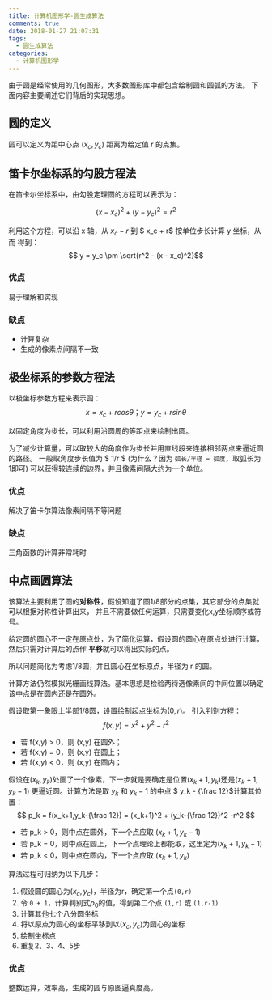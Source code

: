 ```yaml
---
title: 计算机图形学-圆生成算法
comments: true
date: 2018-01-27 21:07:31
tags:
  - 圆生成算法
categories:
  - 计算机图形学
---
```


由于圆是经常使用的几何图形，大多数图形库中都包含绘制圆和圆弧的方法。
下面内容主要阐述它们背后的实现思想。

<!-- more -->

## 圆的定义

圆可以定义为距中心点 $(x_c,y_c)$ 距离为给定值 r 的点集。

## 笛卡尔坐标系的勾股方程法

在笛卡尔坐标系中，由勾股定理圆的方程可以表示为：

$$ (x - x_c)^2 + (y - y_c)^2 = r^2 $$

利用这个方程，可以沿 x 轴，从 $x_c - r$ 到 $ x_c + r$ 按单位步长计算 y 坐标，从而
得到：
$$ y = y_c \pm \sqrt{r^2 - (x - x_c)^2}$$

### 优点
易于理解和实现

### 缺点
- 计算复杂
- 生成的像素点间隔不一致

## 极坐标系的参数方程法

以极坐标参数方程来表示圆：
$$ x = x_c + rcos\theta；y = y_c + rsin\theta  $$

以固定角度为步长，可以利用沿圆周的等距点来绘制出圆。

为了减少计算量，可以取较大的角度作为步长并用直线段来连接相邻两点来逼近圆的路径。
一般取角度步长值为 $ 1/r $ (为什么？因为 `弧长/半径 = 弧度`，取弧长为1即可)
可以获得较连续的边界，并且像素间隔大约为一个单位。

### 优点
解决了笛卡尔算法像素间隔不等问题

### 缺点
三角函数的计算非常耗时

## 中点画圆算法

该算法主要利用了圆的**对称性**，假设知道了圆1/8部分的点集，其它部分的点集就可以根据对称性计算出来，
并且不需要做任何运算，只需要变化x,y坐标顺序或符号。

给定圆的圆心不一定在原点处，为了简化运算，假设圆的圆心在原点处进行计算，然后只需对计算后的点作
**平移**就可以得出实际的点。

所以问题简化为考虑1/8圆，并且圆心在坐标原点，半径为 r 的圆。

计算方法仍然模拟光栅画线算法。基本思想是检验两待选像素间的中间位置以确定该中点是在圆内还是在圆外。

假设取第一象限上半部1/8圆，设置绘制起点坐标为$(0,r)$。
引入判别方程：
$$ f(x,y) = x^2 + y^2 - r^2 $$
- 若 f(x,y) > 0，则 (x,y) 在圆外；
- 若 f(x,y) = 0，则 (x,y) 在圆上；
- 若 f(x,y) < 0，则 (x,y) 在圆内；

假设在$(x_k,y_k)$处画了一个像素，下一步就是要确定是位置$(x_k + 1,y_k)$还是$(x_k + 1,y_k-1)$
更逼近圆。计算方法是取 $y_k$ 和 $y_k-1$ 的中点 $ y_k - {\\frac 12}$计算其位置：
$$ p_k = f(x_k+1,y_k-{\frac 12}) = (x_k+1)^2 + (y_k-{\frac 12})^2 -r^2 $$
- 若 p_k > 0，则中点在圆外，下一个点应取 $(x_k + 1,y_k-1)$
- 若 p_k = 0，则中点在圆上，下一个点理论上都能取，这里定为$(x_k + 1,y_k-1)$
- 若 p_k < 0，则中点在圆内，下一个点应取 $(x_k + 1,y_k)$

算法过程可归纳为以下几步：
1. 假设圆的圆心为$(x_c,y_c)$，半径为r，确定第一个点`(0,r)`
2. 令 `0 + 1`，计算判别式$p_0$的值，得到第二个点 `(1,r)` 或 `(1,r-1)`
3. 计算其他七个八分圆坐标
4. 将以原点为圆心的坐标平移到以$(x_c,y_c)$为圆心的坐标
5. 绘制坐标点
6. 重复2、3、4、5步

### 优点
整数运算，效率高，生成的圆与原图逼真度高。
